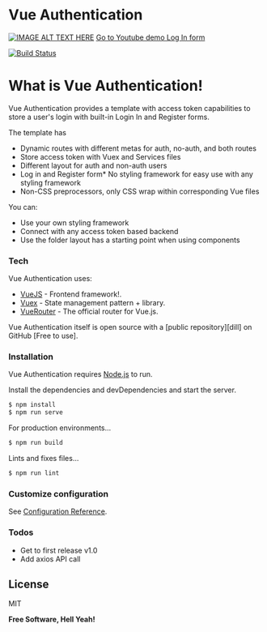 # Vue Authentication

[![IMAGE ALT TEXT HERE](https://img.youtube.com/vi/a3WjkbHK1gM/0.jpg)](https://www.youtube.com/watch?v=a3WjkbHK1gM)
[Go to Youtube demo Log In form](https://www.youtube.com/watch?v=a3WjkbHK1gM)

[![Build Status](https://travis-ci.org/joemccann/dillinger.svg?branch=master)](https://travis-ci.org/joemccann/dillinger)

# What is Vue Authentication!

Vue Authentication provides a template with access token capabilities to store a user's login with built-in Login In and Register forms.

The template has

  - Dynamic routes with different metas for auth, no-auth, and both routes
  - Store access token with Vuex and Services files
  - Different layout for auth and non-auth users
  - Log in and Register form* No styling framework for easy use with any styling framework
  - Non-CSS preprocessors, only CSS wrap within corresponding Vue files


You can:
  - Use your own styling framework
  - Connect with any access token based backend
  - Use the folder layout has a starting point when using components

### Tech

Vue Authentication uses:

* [VueJS] - Frontend framework!.
* [Vuex] - State management pattern + library.
* [VueRouter] - The official router for Vue.js.

Vue Authentication itself is open source with a [public repository][dill]
 on GitHub [Free to use].

### Installation

Vue Authentication requires [Node.js](https://nodejs.org/) to run.

Install the dependencies and devDependencies and start the server.

```sh
$ npm install
$ npm run serve
```

For production environments...

```sh
$ npm run build
```

Lints and fixes files...

```sh
$ npm run lint
```

### Customize configuration
See [Configuration Reference](https://cli.vuejs.org/config/).

### Todos

 - Get to first release v1.0
 - Add axios API call

License
----

MIT


**Free Software, Hell Yeah!**

[//]: # (These are reference links used in the body of this note and get stripped out when the markdown processor does its job. There is no need to format nicely because it shouldn't be seen. Thanks SO - http://stackoverflow.com/questions/4823468/store-comments-in-markdown-syntax)


   [VueJS]: <https://vuejs.org/r>
   [Vuex]: <https://vuex.vuejs.org/>
   [VueRouter]: <https://router.vuejs.org/>
